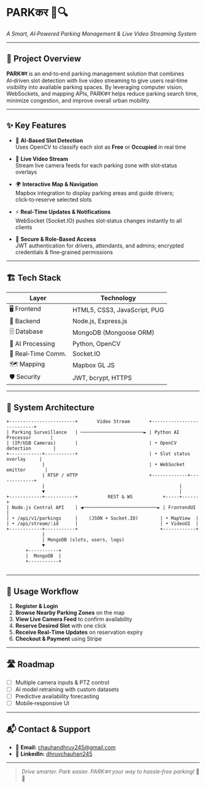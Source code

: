# PARKकर 🚗🔍  
_A Smart, AI‑Powered Parking Management & Live Video Streaming System_

---

## 🚀 Project Overview  
**PARKकर** is an end‑to‑end parking management solution that combines AI‑driven slot detection with live video streaming to give users real‑time visibility into available parking spaces. By leveraging computer vision, WebSockets, and mapping APIs, PARKकर helps reduce parking search time, minimize congestion, and improve overall urban mobility.

---

## ✨ Key Features  

- 🎯 **AI‑Based Slot Detection**  
  Uses OpenCV to classify each slot as **Free** or **Occupied** in real time  

- 🎥 **Live Video Stream**  
  Stream live camera feeds for each parking zone with slot‑status overlays  

- 🌍 **Interactive Map & Navigation**  
  Mapbox integration to display parking areas and guide drivers; click‑to‑reserve selected slots  

- ⚡ **Real‑Time Updates & Notifications**  
  WebSocket (Socket.IO) pushes slot‑status changes instantly to all clients  

- 🔐 **Secure & Role‑Based Access**  
  JWT authentication for drivers, attendants, and admins; encrypted credentials & fine‑grained permissions  

---

## 🏗️ Tech Stack  

| Layer              | Technology              |
| ------------------ | ----------------------- |
| 🖥️ Frontend        | HTML5, CSS3, JavaScript, PUG |
| 🚀 Backend         | Node.js, Express.js     |
| 🗄️ Database        | MongoDB (Mongoose ORM)  |
| 🤖 AI Processing   | Python, OpenCV          |
| 🔄 Real‑Time Comm. | Socket.IO               |
| 🗺️ Mapping         | Mapbox GL JS            |
| 🛡️ Security        | JWT, bcrypt, HTTPS      |

---

## 📸 System Architecture  

```text
+------------------------+       Video Stream       +---------------------------+
| Parking Surveillance   | ───────────────────────► | Python AI Processor       |
| (IP/USB Cameras)       |                          | • OpenCV detection        |
+------------+-----------+                          | • Slot status overlay     |
             |                                      | • WebSocket emitter       |
             | RTSP / HTTP                          +-------------+-------------+
             |                                                 |
             ▼                                                 |
+------------+-----------+           REST & WS           +-----+------+
| Node.js Central API    | ◀───────────────────────────► | FrontendUI |
| • /api/v1/parkings     |    (JSON + Socket.IO)        | • MapView  |
| • /api/stream/:id      |                              | • VideoUI  |
+------------+-----------+                              +------------+
             |
             | MongoDB (slots, users, logs)
             ▼
       +-----------+
       |  MongoDB  |
       +-----------+


```

---

## 🚀 Usage Workflow  

1. **Register & Login**  
2. **Browse Nearby Parking Zones** on the map  
3. **View Live Camera Feed** to confirm availability  
4. **Reserve Desired Slot** with one click  
5. **Receive Real‑Time Updates** on reservation expiry  
6. **Checkout & Payment** using Stripe  

---

## 🛣️ Roadmap  

- [ ] Multiple camera inputs & PTZ control  
- [ ] AI model retraining with custom datasets  
- [ ] Predictive availability forecasting  
- [ ] Mobile‑responsive UI  

---

## 📬 Contact & Support  

- 📧 **Email:** chauhandhruv245@gmail.com  
- 🔗 **LinkedIn:** [dhruvchauhan245](https://www.linkedin.com/in/dhruvchauhan245/)  

---

> _Drive smarter. Park easier. PARKकर your way to hassle‑free parking!_ 🚗💡

